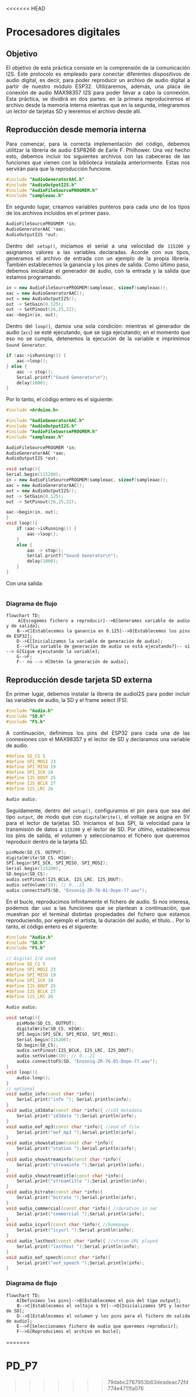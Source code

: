 <<<<<<< HEAD
# Procesadores digitales

<div align="justify">

## Objetivo
El objetivo de esta práctica consiste en la comprensión de la comunicación I2S. Este protocolo es empleado para conectar diferentes dispositivos de audio digital, es decir, para poder reproducir un archivo de audio digital a partir de nuestro módulo ESP32. Utilizaremos, además, una placa de conexión de audio MAX98357 I2S para poder llevar a cabo la connexión. Esta práctica, se dividirá en dos partes: en la primera reproduciremos el archivo desde la memoria interna mientras que en la segunda, integraremos un lector de tarjetas SD y leeremos el archivo desde allí.

## Reproducción desde memoria interna

Para comenzar, para la correcta implementación del código, debemos utilitzar la librería de audio ESP8266 de Earle F. Philhower. Una vez hecho esto, debemos incluir los siguientes archivos con las cabeceras de las funciones que vienen con la biblioteca instalada anteriormente. Estas nos servirán para que la reproducción funcione.
```cpp
#include "AudioGeneratorAAC.h"
#include "AudioOutputI2S.h"
#include "AudioFileSourcePROGMEM.h"
#include "sampleaac.h"
```
En segundo lugar, creamos variables punteros para cada uno de los tipos de los archivos incluidos en el primer paso. 

```cpp
AudioFileSourcePROGMEM *in;
AudioGeneratorAAC *aac;
AudioOutputI2S *out;
```
Dentro del `setup()`, iniciamos el serial a una velocidad de `115200` y asignamos valores a las variables declaradas. Acorde con sus tipos, generamos el archivo de entrada con un ejemplo de la propia librería. También establecemos la ganancia y los pines de salida. Como último paso, debemos inicializar el generador de audio, con la entrada y la salida que estamos programando.

```cpp
in = new AudioFileSourcePROGMEM(sampleaac, sizeof(sampleaac));
aac = new AudioGeneratorAAC();
out = new AudioOutputI2S();
out -> SetGain(0.125);
out -> SetPinout(26,25,22);
aac->begin(in, out);
```
Dentro del `loop()`, damos una sola condición: mientras el generador de audio (`acc`) se esté ejecutando, que se siga ejecutando; en el momento que eso no se cumpla, detenemos la ejecución de la variable e imprimimos `Sound Generator`.
```cpp
if (aac->isRunning()) {
    aac->loop();
} else {
    aac -> stop();
    Serial.printf("Sound Generator\n");
    delay(1000);
}
```
Por lo tanto, el código entero es el siguiente:
```cpp
#include <Arduino.h>

#include "AudioGeneratorAAC.h"
#include "AudioOutputI2S.h"
#include "AudioFileSourcePROGMEM.h"
#include "sampleaac.h"

AudioFileSourcePROGMEM *in;
AudioGeneratorAAC *aac;
AudioOutputI2S *out;

void setup(){
Serial.begin(115200);
in = new AudioFileSourcePROGMEM(sampleaac, sizeof(sampleaac));
aac = new AudioGeneratorAAC();
out = new AudioOutputI2S();
out -> SetGain(0.125);
out -> SetPinout(26,25,22);

aac->begin(in, out);
}
void loop(){
    if (aac->isRunning()) {
        aac->loop();
    } 
    else {
        aac -> stop();
        Serial.printf("Sound Generator\n");
        delay(1000);
    }
}
```
Con una salida:
```cpp

```
### Diagrama de flujo
```mermaid
flowchart TD;
    A[Escogemos fichero a reproducir]-->B[Generamos variable de audio y de salida];
    B-->C[Establecemos la ganancia en 0.125]-->D[Establecemos los pins de ESP32];
    D-->E[Inicializamos la variable de generación de audio];
    E-->F[La variable de generación de audio se está ejecutando?]-- sí --> G[Sigue ejecutando la variable];
    G-->F; 
    F-- no --> H[Detén la generación de audio];
```

## Reproducción desde tarjeta SD externa

En primer lugar, debemos instalar la librería de audioI2S para poder incluir las variables de audio, la SD y el frame select (FS).
```cpp
#include "Audio.h"
#include "SD.h"
#include "FS.h"
```
A continuación, definimos los pins del ESP32 para cada una de las connexiones con el MAX98357 y el lector de SD y declaramos una variable de audio.
```cpp
#define SD_CS 5
#define SPI_MOSI 23
#define SPI_MISO 19
#define SPI_SCK 18
#define I2S_DOUT 25
#define I2S_BCLK 27
#define I2S_LRC 26

Audio audio;
```
Seguidamente, dentro del `setup()`, configuramos el pin para que sea del tipo `output`, de modo que con `digitalWrite()`, el voltaje se asigna en 5V para el lector de tarjetas SD. Iniciamos el bus SPI, la velocidad para la transmisión de datos a `115200` y el lector de SD. Por último, establecemos los pins de salida, el volumen y seleccionamos el fichero que queremos reproducir dentro de la tarjeta SD.

```cpp
pinMode(SD_CS, OUTPUT);
digitalWrite(SD_CS, HIGH);
SPI.begin(SPI_SCK, SPI_MISO, SPI_MOSI);
Serial.begin(115200);
SD.begin(SD_CS);
audio.setPinout(I2S_BCLK, I2S_LRC, I2S_DOUT);
audio.setVolume(10); // 0...21
audio.connecttoFS(SD, "Ensoniq-ZR-76-01-Dope-77.wav");
```
En el bucle, reproducimos infinitamente el fichero de audio. Si nos interesa, podemos dar uso a las funciones que se plantean a continuación, que muestran por el terminal distintas propiedades del fichero que estamos reproduciendo, por ejemplo el artista, la duración del audio, el título... Por lo tanto, el código entero es el siguiente:
```cpp
#include "Audio.h"
#include "SD.h"
#include "FS.h"

// Digital I/O used
#define SD_CS 5
#define SPI_MOSI 23
#define SPI_MISO 19
#define SPI_SCK 18
#define I2S_DOUT 25
#define I2S_BCLK 27
#define I2S_LRC 26

Audio audio;

void setup(){
    pinMode(SD_CS, OUTPUT);
    digitalWrite(SD_CS, HIGH);
    SPI.begin(SPI_SCK, SPI_MISO, SPI_MOSI);
    Serial.begin(115200);
    SD.begin(SD_CS);
    audio.setPinout(I2S_BCLK, I2S_LRC, I2S_DOUT);
    audio.setVolume(10); // 0...21
    audio.connecttoFS(SD, "Ensoniq-ZR-76-01-Dope-77.wav");
}
void loop(){
    audio.loop();
}
// optional
void audio_info(const char *info){
    Serial.print("info "); Serial.println(info);
}
void audio_id3data(const char *info){ //id3 metadata
    Serial.print("id3data ");Serial.println(info);
}
void audio_eof_mp3(const char *info){ //end of file
    Serial.print("eof_mp3 ");Serial.println(info);
}
void audio_showstation(const char *info){
    Serial.print("station ");Serial.println(info);
}
void audio_showstreaminfo(const char *info){
    Serial.print("streaminfo ");Serial.println(info);
}
void audio_showstreamtitle(const char *info){
    Serial.print("streamtitle ");Serial.println(info);
}
void audio_bitrate(const char *info){
    Serial.print("bitrate ");Serial.println(info);
}
void audio_commercial(const char *info){ //duration in sec
    Serial.print("commercial ");Serial.println(info);
}
void audio_icyurl(const char *info){ //homepage
    Serial.print("icyurl ");Serial.println(info);
}
void audio_lasthost(const char *info){ //stream URL played
    Serial.print("lasthost ");Serial.println(info);
}
void audio_eof_speech(const char *info){
    Serial.print("eof_speech ");Serial.println(info);
}
```
### Diagrama de flujo
```mermaid
flowchart TD;
    A[Definimos los pins]-->B[Establecemos el pin del tipo output];
    B-->C[Establecemos el voltaje a 5V]-->D[Inicializamos SPI y lector de SD];
    D-->E[Establecemos el volumen y los pins para el fichero de salida de audio];
    E-->F[Seleccionamos fichero de audio que queremos reproducir];
    F-->G[Reproducimos el archivo en bucle];
```
=======
# PD_P7
>>>>>>> 79dabc2767953b63deadeac72fd774e4711fa076
